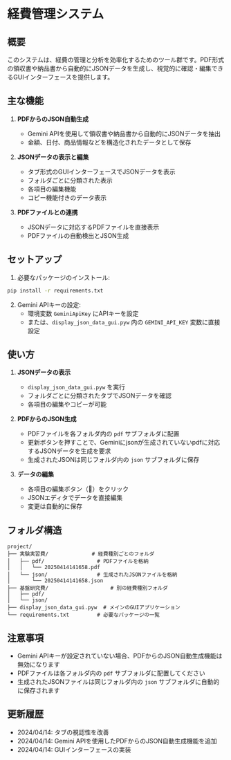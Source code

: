 # 経費管理システム

## 概要
このシステムは、経費の管理と分析を効率化するためのツール群です。PDF形式の領収書や納品書から自動的にJSONデータを生成し、視覚的に確認・編集できるGUIインターフェースを提供します。

## 主な機能
1. **PDFからのJSON自動生成**
   - Gemini APIを使用して領収書や納品書から自動的にJSONデータを抽出
   - 金額、日付、商品情報などを構造化されたデータとして保存

2. **JSONデータの表示と編集**
   - タブ形式のGUIインターフェースでJSONデータを表示
   - フォルダごとに分類された表示
   - 各項目の編集機能
   - コピー機能付きのデータ表示

3. **PDFファイルとの連携**
   - JSONデータに対応するPDFファイルを直接表示
   - PDFファイルの自動検出とJSON生成

## セットアップ
1. 必要なパッケージのインストール:
```bash
pip install -r requirements.txt
```

2. Gemini APIキーの設定:
   - 環境変数 `GeminiApiKey` にAPIキーを設定
   - または、`display_json_data_gui.pyw` 内の `GEMINI_API_KEY` 変数に直接設定

## 使い方
1. **JSONデータの表示**
   - `display_json_data_gui.pyw` を実行
   - フォルダごとに分類されたタブでJSONデータを確認
   - 各項目の編集やコピーが可能

2. **PDFからのJSON生成**
   - PDFファイルを各フォルダ内の `pdf` サブフォルダに配置
   - 更新ボタンを押すことで、Geminiにjsonが生成されていないpdfに対応するJSONデータを生成を要求
   - 生成されたJSONは同じフォルダ内の `json` サブフォルダに保存

3. **データの編集**
   - 各項目の編集ボタン（📝）をクリック
   - JSONエディタでデータを直接編集
   - 変更は自動的に保存

## フォルダ構造
```
project/
├── 実験実習費/              # 経費種別ごとのフォルダ
│   ├── pdf/                 # PDFファイルを格納
│   │   └── 20250414141658.pdf
│   └── json/                # 生成されたJSONファイルを格納
│       └── 20250414141658.json
├── 基盤研究費/                    # 別の経費種別フォルダ
│   ├── pdf/
│   └── json/
├── display_json_data_gui.pyw  # メインのGUIアプリケーション
└── requirements.txt         # 必要なパッケージの一覧
```

## 注意事項
- Gemini APIキーが設定されていない場合、PDFからのJSON自動生成機能は無効になります
- PDFファイルは各フォルダ内の `pdf` サブフォルダに配置してください
- 生成されたJSONファイルは同じフォルダ内の `json` サブフォルダに自動的に保存されます

## 更新履歴
- 2024/04/14: タブの視認性を改善
- 2024/04/14: Gemini APIを使用したPDFからのJSON自動生成機能を追加
- 2024/04/14: GUIインターフェースの実装

